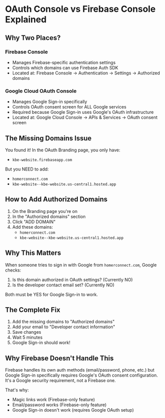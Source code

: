 # OAuth Console vs Firebase Console Explained

## Why Two Places?

### Firebase Console

- Manages Firebase-specific authentication settings
- Controls which domains can use Firebase Auth SDK
- Located at: Firebase Console → Authentication → Settings → Authorized domains

### Google Cloud OAuth Console

- Manages Google Sign-in specifically
- Controls OAuth consent screen for ALL Google services
- Required because Google Sign-in uses Google's OAuth infrastructure
- Located at: Google Cloud Console → APIs & Services → OAuth consent screen

## The Missing Domains Issue

You found it! In the OAuth Branding page, you only have:

- `kbe-website.firebaseapp.com`

But you NEED to add:

- `homerconnect.com`
- `kbe-website--kbe-website.us-central1.hosted.app`

## How to Add Authorized Domains

1. On the Branding page you're on
2. In the "Authorized domains" section
3. Click "ADD DOMAIN"
4. Add these domains:
   - `homerconnect.com`
   - `kbe-website--kbe-website.us-central1.hosted.app`

## Why This Matters

When someone tries to sign in with Google from `homerconnect.com`, Google checks:

1. Is this domain authorized in OAuth settings? (Currently NO)
2. Is the developer contact email set? (Currently NO)

Both must be YES for Google Sign-in to work.

## The Complete Fix

1. Add the missing domains to "Authorized domains"
2. Add your email to "Developer contact information"
3. Save changes
4. Wait 5 minutes
5. Google Sign-in should work!

## Why Firebase Doesn't Handle This

Firebase handles its own auth methods (email/password, phone, etc.) but Google Sign-in specifically requires Google's OAuth consent configuration. It's a Google security requirement, not a Firebase one.

That's why:

- Magic links work (Firebase-only feature)
- Email/password works (Firebase-only feature)
- Google Sign-in doesn't work (requires Google OAuth setup)
